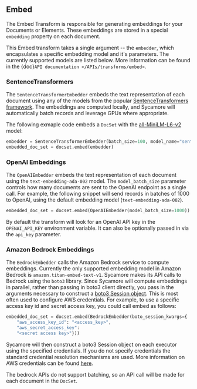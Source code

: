 ## Embed
The Embed Transform is responsible for generating embeddings for your Documents or Elements. These embeddings are stored in a special ``embedding`` property on each document.

This Embed transform takes a single argument -- the `embedder`, which encapsulates a specific embedding model and it's parameters. The currently supported models are listed below. More information can be found in the {doc}`API documentation </APIs/transforms/embed>`.

### SentenceTransformers

The `SentenceTransformerEmbedder` embeds the text representation of each document using any of the models from the popular [SentenceTransformers framework](https://www.sbert.net/). The embeddings are computed locally, and Sycamore will automatically batch records and leverage GPUs where appropriate.

The following exmaple code embeds a ``DocSet`` with the [all-MiniLM-L6-v2](https://huggingface.co/sentence-transformers/all-MiniLM-L6-v2) model:

```python
embedder = SentenceTransformerEmbedder(batch_size=100, model_name="sentence-transformers/all-MiniLM-L6-v2")
embedded_doc_set = docset.embed(embedder)
```

### OpenAI Embeddings

The `OpenAIEmbedder` embeds the text representation of each document using the `text-embedding-ada-002` model. The `model_batch_size` parameter controls how many documents are sent to the OpenAI endpoint as a single call. For example, the following snippet will send records in batches of 1000 to OpenAI, using the default embedding model (`text-embedding-ada-002`).

```python
embedded_doc_set = docset.embed(OpenAIEmbedder(model_batch_size=1000))
```

By default the transform will look for an OpenAI API key in the `OPENAI_API_KEY` environment variable. It can also be optionally passed in via the `api_key` parameter.


### Amazon Bedrock Embeddings

The `BedrockEmbedder` calls the Amazon Bedrock service to compute embeddings. Currently the only supported embedding model in Amazon Bedrock is `amazon.titan-embed-text-v1`. Sycamore makes its API calls to Bedrock using the `boto3` library. Since Sycamore will compute embeddings in parallel, rather than passing in boto3 client directly, you pass in the arguments necessary to construct a [boto3 Session object](https://boto3.amazonaws.com/v1/documentation/api/latest/reference/core/session.html). This is most often used to configure AWS credentials. For example, to use a specific access key id and secret access key, you could call embed as follows:

```python
embedded_doc_set = docset.embed(BedrockEmbedder(boto_session_kwargs={
    "aws_access_key_id": "<access_key>",
    "aws_secret_access_key":
    "<secret access key>"}))
```

Sycamore will then construct a boto3 Session object on each executor using the specified credentials. If you do not specify credentials the standard credential resolution mechanisms are used. More information on AWS credentials can be found [here](https://boto3.amazonaws.com/v1/documentation/api/latest/guide/credentials.html).

The bedrock APIs do not support batching, so an API call will be made for each document in the `DocSet`.
